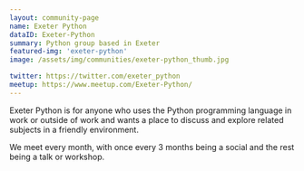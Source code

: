 ```yaml
---
layout: community-page
name: Exeter Python
dataID: Exeter-Python
summary: Python group based in Exeter
featured-img: 'exeter-python'
image: /assets/img/communities/exeter-python_thumb.jpg

twitter: https://twitter.com/exeter_python
meetup: https://www.meetup.com/Exeter-Python/
---
```

Exeter Python is for anyone who uses the Python programming language in work or
outside of work and wants a place to discuss and explore related subjects in a
friendly environment.

We meet every month, with once every 3 months being a social and the rest being a talk or workshop.
